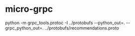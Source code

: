 # micro-grpc

python -m grpc_tools.protoc -I ../protobufs --python_out=. --grpc_python_out=. ../protobufs/recommendations.proto
